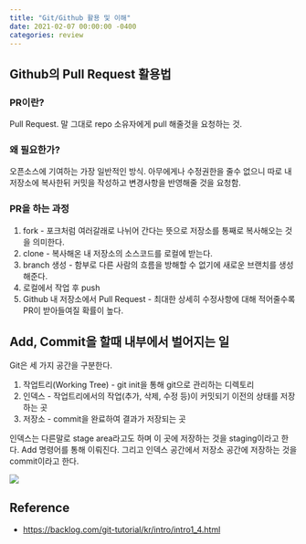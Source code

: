 ```yaml
---
title: "Git/Github 활용 및 이해"
date: 2021-02-07 00:00:00 -0400
categories: review
---
```


## Github의 Pull Request 활용법

### PR이란?

Pull Request. 말 그대로 repo 소유자에게 pull 해줄것을 요청하는 것.

### 왜 필요한가?

오픈소스에 기여하는 가장 일반적인 방식. 아무에게나 수정권한을 줄수 없으니 따로 내 저장소에 복사한뒤 커밋을 작성하고 변경사항을 반영해줄 것을 요청함.

### PR을 하는 과정

1. fork - 포크처럼 여러갈래로 나뉘어 간다는 뜻으로 저장소를 통째로 복사해오는 것을 의미한다.
2. clone - 복사해온 내 저장소의 소스코드를 로컬에 받는다.
3. branch 생성 - 함부로 다른 사람의 흐름을 방해할 수 없기에 새로운 브랜치를 생성해준다.
4. 로컬에서 작업 후 push
5. Github 내 저장소에서 Pull Request - 최대한 상세히 수정사항에 대해 적어줄수록 PR이 받아들여질 확률이 높다.

## Add, Commit을 할때 내부에서 벌어지는 일

Git은 세 가지 공간을 구분한다.

1. 작업트리(Working Tree) - git init을 통해 git으로 관리하는 디렉토리
2. 인덱스 - 작업트리에서의 작업(추가, 삭제, 수정 등)이 커밋되기 이전의 상태를 저장하는 곳
3. 저장소 - commit을 완료하여 결과가 저장되는 곳

인덱스는 다른말로 stage area라고도 하며 이 곳에 저장하는 것을 staging이라고 한다. Add 명령어를 통해 이뤄진다. 그리고 인덱스 공간에서 저장소 공간에 저장하는 것을 commit이라고 한다.

![](https://backlog.com/git-tutorial/kr/img/post/intro/capture_intro1_4_1.png)

## Reference
- https://backlog.com/git-tutorial/kr/intro/intro1_4.html